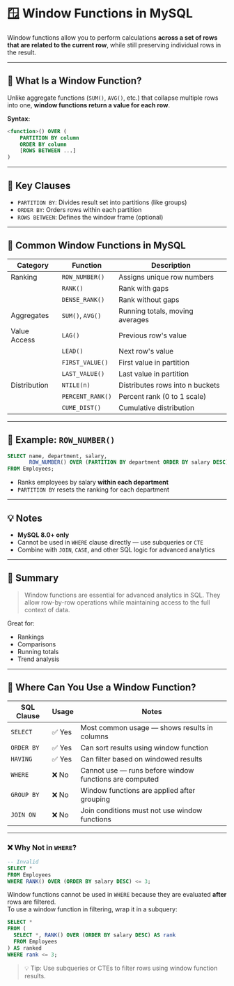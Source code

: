 # 🪟 Window Functions in MySQL

Window functions allow you to perform calculations **across a set of rows that are related to the current row**, while still preserving individual rows in the result.

---

## 📘 What Is a Window Function?

Unlike aggregate functions (`SUM()`, `AVG()`, etc.) that collapse multiple rows into one, **window functions return a value for each row**.

**Syntax:**
```sql
<function>() OVER (
    PARTITION BY column
    ORDER BY column
    [ROWS BETWEEN ...]
)
```

---

## 🔑 Key Clauses

- `PARTITION BY`: Divides result set into partitions (like groups)
- `ORDER BY`: Orders rows within each partition
- `ROWS BETWEEN`: Defines the window frame (optional)

---

## 🧱 Common Window Functions in MySQL

| Category       | Function          | Description                                      |
|----------------|-------------------|--------------------------------------------------|
| Ranking        | `ROW_NUMBER()`     | Assigns unique row numbers                       |
|                | `RANK()`           | Rank with gaps                                   |
|                | `DENSE_RANK()`     | Rank without gaps                                |
| Aggregates     | `SUM()`, `AVG()`   | Running totals, moving averages                  |
| Value Access   | `LAG()`            | Previous row's value                             |
|                | `LEAD()`           | Next row's value                                 |
|                | `FIRST_VALUE()`    | First value in partition                         |
|                | `LAST_VALUE()`     | Last value in partition                          |
| Distribution   | `NTILE(n)`         | Distributes rows into n buckets                  |
|                | `PERCENT_RANK()`   | Percent rank (0 to 1 scale)                      |
|                | `CUME_DIST()`      | Cumulative distribution                          |

---

## 🧪 Example: `ROW_NUMBER()`

```sql
SELECT name, department, salary,
       ROW_NUMBER() OVER (PARTITION BY department ORDER BY salary DESC) AS dept_rank
FROM Employees;
```

- Ranks employees by salary **within each department**
- `PARTITION BY` resets the ranking for each department

---

## 💡 Notes

- **MySQL 8.0+ only**
- Cannot be used in `WHERE` clause directly — use subqueries or `CTE`
- Combine with `JOIN`, `CASE`, and other SQL logic for advanced analytics

---

## 🧠 Summary

> Window functions are essential for advanced analytics in SQL. They allow row-by-row operations while maintaining access to the full context of data.

Great for:
- Rankings
- Comparisons
- Running totals
- Trend analysis

---

## 🧭 Where Can You Use a Window Function?

| SQL Clause      | Usage     | Notes |
|------------------|-----------|-------|
| `SELECT`         | ✅ Yes    | Most common usage — shows results in columns |
| `ORDER BY`       | ✅ Yes    | Can sort results using window function |
| `HAVING`         | ✅ Yes    | Can filter based on windowed results |
| `WHERE`          | ❌ No     | Cannot use — runs before window functions are computed |
| `GROUP BY`       | ❌ No     | Window functions are applied after grouping |
| `JOIN ON`        | ❌ No     | Join conditions must not use window functions |

---

### ❌ Why Not in `WHERE`?

```sql
-- Invalid
SELECT *
FROM Employees
WHERE RANK() OVER (ORDER BY salary DESC) <= 3;
```

Window functions cannot be used in `WHERE` because they are evaluated **after** rows are filtered.  
To use a window function in filtering, wrap it in a subquery:

```sql
SELECT *
FROM (
  SELECT *, RANK() OVER (ORDER BY salary DESC) AS rank
  FROM Employees
) AS ranked
WHERE rank <= 3;
```

> 💡 Tip: Use subqueries or CTEs to filter rows using window function results.
